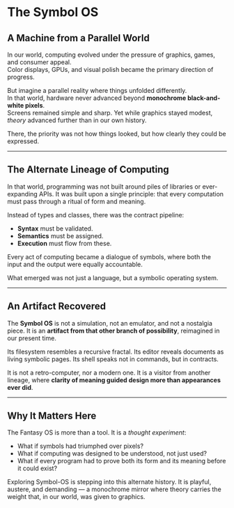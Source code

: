 # The Symbol OS

## A Machine from a Parallel World

In our world, computing evolved under the pressure of graphics, games, and consumer appeal.  
Color displays, GPUs, and visual polish became the primary direction of progress.

But imagine a parallel reality where things unfolded differently.  
In that world, hardware never advanced beyond **monochrome black-and-white pixels**.  
Screens remained simple and sharp. Yet while graphics stayed modest, *theory* advanced further than in our own history.  

There, the priority was not how things looked, but how clearly they could be expressed.  

---

## The Alternate Lineage of Computing

In that world, programming was not built around piles of libraries or ever-expanding APIs.
It was built upon a single principle: that every computation must pass through a ritual of form and meaning.

Instead of types and classes, there was the contract pipeline:
- **Syntax** must be validated.
- **Semantics** must be assigned.
- **Execution** must flow from these.

Every act of computing became a dialogue of symbols, where both the input and the output were equally accountable.

What emerged was not just a language, but a symbolic operating system.

---

## An Artifact Recovered

The **Symbol OS** is not a simulation, not an emulator, and not a nostalgia piece.
It is an **artifact from that other branch of possibility**, reimagined in our present time.

Its filesystem resembles a recursive fractal.
Its editor reveals documents as living symbolic pages.
Its shell speaks not in commands, but in contracts.

It is not a retro-computer, nor a modern one.
It is a visitor from another lineage, where **clarity of meaning guided design more than appearances ever did**.

---

## Why It Matters Here

The Fantasy OS is more than a tool.
It is a *thought experiment*:

- What if symbols had triumphed over pixels?
- What if computing was designed to be understood, not just used?
- What if every program had to prove both its form and its meaning before it could exist?

Exploring Symbol-OS is stepping into this alternate history.
It is playful, austere, and demanding — a monochrome mirror where theory carries the weight that, in our world, was given to graphics.
